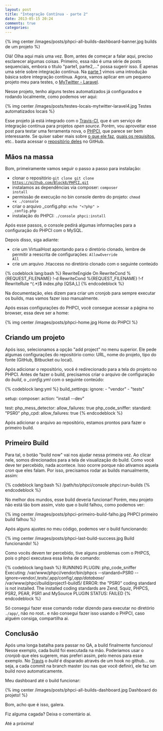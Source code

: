 ```yaml
---
layout: post
title: "Integração Contínua - parte 2"
date: 2013-05-15 20:24
comments: true
categories: 
---
```

{% img center /images/posts/phpci-all-builds-dashboard-banner.jpg builds de um projeto %}
<!-- more -->
Olá! Olha aqui mais uma vez. Bom, antes de começar a falar aqui, preciso esclarecer algumas coisas. Primeiro, essa não é uma série de posts sequenciais, embora o título "parte1, parte2,..." possa sugerir isso. É apenas uma série sobre integração contínua. Na [parte 1][1] vimos uma introdução básica sobre integração contínua. Agora, vamos aplicar em um pequeno projeto meu para testes, o [MyTwitter - Laravel][2].

Nesse projeto, tenho alguns testes automatizados já configurados e rodando localmente, como podemos ver aqui:

{% img center /images/posts/testes-locais-mytwitter-laravel4.jpg Testes automatizados locais %}

Esse projeto já está integrado com o [Travis-CI][3], que é um serviço de integração contínua para projetos *open source*. Porém, vou aproveitar esse post para testar uma ferramenta nova, o [PHPCI][4], que parece ser bem interessante. Se quiser saber mais sobre [o que ele faz][5], [quais os requisitos][6], etc.. basta acessar o [repositório deles][7] no GitHub.

## Mãos na massa

Bom, primeiramente vamos seguir o passo a passo para instalação:

* clonar o repositório <code>git clone git clone https://github.com/Block8/PHPCI.git</code>
* instalamos as dependências via composer: <code>composer install</code>
* permissão de execução no bin console dentro do projeto: <code>chmod +x ./console</code>
* criar o arquivo _config.php: <code>echo "&lt;?php" &gt; \_config.php</code>
* instalação do PHPCI: <code>./console phpci:install</code>

Após esse passos, o console pedirá algumas informações para a configuração do PHPCI com o MySQL.

Depois disso, siga adiante:

* crie um VirtualHost apontando para o diretório clonado, lembre de permitir a reescrita de configurações: <code>AllowOverride All</code>
* crie um arquivo .htaccess no diretório clonado com o seguinte conteúdo

{% codeblock lang:bash %}
<IfModule rewrite.c>
    RewriteEngide On
    RewriteCond %{REQUEST_FILENAME} !-d
    RewriteCond %{REQUEST_FILENAME} !-f
    RewriteRule ^(.*)$ index.php [QSA,L]
</IfModule>
{% endcodeblock %}

Na documentação, eles dizem para criar um cronjob para sempre executar os builds, mas vamos fazer isso manualmente.

Após essas configurações do PHPCI, você consegue acessar a página no browser, essa deve ser a home:

{% img center /images/posts/phpci-home.jpg Home do PHPCI %}

## Criando um projeto

Após isso, selecionamos a opção "add project" no menu superior. Ele pede algumas configurações do repositório como: URL, nome do projeto, tipo do fonte (GitHub, Bitbucket ou local).

Após adicionar o repositório, você é redirecionado para a tela do projeto no PHPCI. Antes de fazer o build, precisamos criar o arquivo de configuração do *build*, o *_config.yml* com o seguinte conteúdo:

{% codeblock lang:yml %}
build_settings:
    ignore:
        - "vendor"
        - "tests"

setup:
    composer:
        action: "install --dev"

test:
    php_mess_detector:
        allow_failures: true
    php_code_sniffer:
        standard: "PSR0"
    php_cpd:
        allow_failures: true
{% endcodeblock %}

Após adicionar o arquivo ao repositório, estamos prontos para fazer o primeiro build.

## Primeiro Build

Para tal, o botão "build now" vai nos ajudar nessa primeira vez. Ao clicar nele, somos direcionados para a tela de visualização do build. Como você deve ter percebido, nada acontece. Isso ocorre porque não ativamos aquela *cron* que eles falam. Por isso, precisamos rodar as builds manualmente, assim:

{% codeblock lang:bash %}
/path/to/phpci/console phpci:run-builds
{% endcodeblock %}

No melhor dos mundos, esse build deveria funcionar! Porém, meu projeto não está tão bom assim, visto que o build falhou, como podemos ver:

{% img center /images/posts/phpci-primeiro-build-falho.jpg PHPCI primeiro build falhou %}

Após alguns ajustes no meu código, podemos ver o build funcionando:

{% img center /images/posts/phpci-last-build-success.jpg Build funcionando! %}

Como vocês devem ter percebido, tive alguns problemas com o PHPCS, pois o phpci executava essa linha de comando:

{% codeblock lang:bash %}
RUNNING PLUGIN: php_code_sniffer
    Executing: /var/www/phpci/vendor/bin/phpcs --standard=PSR0 --ignore=vendor/*,tests/*,app/config/*,app/database/* /var/www/phpci/build/project1-build5/
        ERROR: the "PSR0" coding standard is not installed. The installed coding standards are Zend, Squiz, PHPCS, PSR2, PEAR, PSR1 and MySource
PLUGIN STATUS: FAILED
{% endcodeblock %}

Só consegui fazer esse comando rodar dizendo para executar no diretório <code>./app/</code>, não no root.. e não consegui fazer isso usando o PHPCI, caso alguém consiga, compartilha ai.

## Conclusão

Após uma longa batalha para passar no QA, a build finalmente funcionou! Nesse exemplo, cada build foi executada na mão. Poderiamos usar o *cronjob* que eles sugerem, mas preferi assim, pelo menos para esse exemplo. No [Travis][3] o *build* é disparado através de um hook no github... ou seja, a cada commit na branch master (ou nas que você definir), ele faz um build novo automaticamente.

Meu dashboard até o build funcionar:

{% img center /images/posts/phpci-all-builds-dashboard.jpg Dashboard do projeto! %}

Bom, acho que é isso, galera.

Fiz alguma cagada? Deixa o comentário ai.

Até a próxima!

[1]: /2013/05/15/integracao-continua-parte-1/
[2]: https://github.com/tonyzrp/mytwitter-laravel4
[3]: http://about.travis-ci.org/docs/
[4]: http://www.phptesting.org/
[5]: https://github.com/Block8/PHPCI#what-it-does
[6]: https://github.com/Block8/PHPCI#pre-requisites
[7]: https://github.com/Block8/PHPCI
